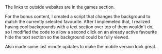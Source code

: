 The links to outside websites are in the games section.

For the bonus content, I created a script that changes the background to match the currently selected favourite.
After I implemeted that, I realized having cool backgrounds with a text section over top of them wouldn't do,
so I modified the code to allow a second click on an already active favourite hide the text section so the background could be fully viewed.

Also made some last minute updates to make the mobile version look great.
